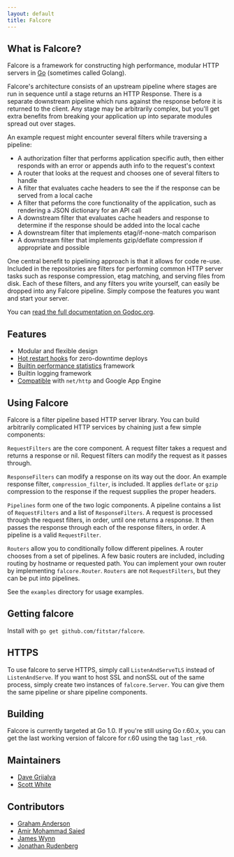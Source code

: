 ```yaml
---
layout: default
title: Falcore
---
```

## What is Falcore?

Falcore is a framework for constructing high performance, modular HTTP servers in [Go][go] (sometimes called Golang).

Falcore's architecture consists of an upstream pipeline where stages are run in sequence until a stage returns an HTTP Response.  There is a separate downstream pipeline which runs against the response before it is returned to the client.  Any stage may be arbitrarily complex, but you'll get extra benefits from breaking your application up into separate modules spread out over stages.

An example request might encounter several filters while traversing a pipeline:

* A authorization filter that performs application specific auth, then either responds with an error or appends auth info to the request's context
* A router that looks at the request and chooses one of several filters to handle
* A filter that evaluates cache headers to see the if the response can be served from a local cache
* A filter that peforms the core functionality of the application, such as rendering a JSON dictionary for an API call
* A downstream filter that evaluates cache headers and response to determine if the response should be added into the local cache
* A downstream filter that implements etag/if-none-match comparison
* A downstream filter that implements gzip/deflate compression if appropriate and possible

One central benefit to pipelining approach is that it allows for code re-use.  Included in the repositories are filters for performing common HTTP server tasks such as response compression, etag matching, and serving files from disk.  Each of these filters, and any filters you write yourself, can easily be dropped into any Falcore pipeline.  Simply compose the features you want and start your server.

You can [read the full documentation on Godoc.org](http://godoc.org/github.com/fitstar/falcore).

## Features

* Modular and flexible design
* [Hot restart hooks](hot_restart.html) for zero-downtime deploys
* [Builtin performance statistics](performance.html) framework
* Builtin logging framework
* [Compatible](compatibility.html) with `net/http` and Google App Engine

## Using Falcore

Falcore is a filter pipeline based HTTP server library.  You can build arbitrarily complicated HTTP services by chaining just a few simple components:
	
`RequestFilters` are the core component.  A request filter takes a request and returns a response or nil.  Request filters can modify the request as it passes through.

`ResponseFilters` can modify a response on its way out the door.  An example response filter, `compression_filter`, is included.  It applies `deflate` or `gzip` compression to the response if the request supplies the proper headers.

`Pipelines` form one of the two logic components.  A pipeline contains a list of `RequestFilters` and a list of `ResponseFilters`.  A request is processed through the request filters, in order, until one returns a response.  It then passes the response through each of the response filters, in order.  A pipeline is a valid `RequestFilter`.

`Routers` allow you to conditionally follow different pipelines.  A router chooses from a set of pipelines.  A few basic routers are included, including routing by hostname or requested path.  You can implement your own router by implementing `falcore.Router`.  `Routers` are not `RequestFilters`, but they can be put into pipelines.

See the `examples` directory for usage examples.

## Getting falcore

Install with `go get github.com/fitstar/falcore`.

## HTTPS

To use falcore to serve HTTPS, simply call `ListenAndServeTLS` instead of `ListenAndServe`.  If you want to host SSL and nonSSL out of the same process, simply create two instances of `falcore.Server`.  You can give them the same pipeline or share pipeline components.

## Building

Falcore is currently targeted at Go 1.0.  If you're still using Go r.60.x, you can get the last working version of falcore for r.60 using the tag `last_r60`.

## Maintainers

* [Dave Grijalva](http://www.github.com/dgrijalva)
* [Scott White](http://www.github.com/smw1218)

## Contributors

* [Graham Anderson](http://www.github.com/gnanderson)
* [Amir Mohammad Saied](http://github.com/amir)
* [James Wynn](https://github.com/jameswynn)
* [Jonathan Rudenberg](https://github.com/titanous)



[go]: http://www.golang.org
